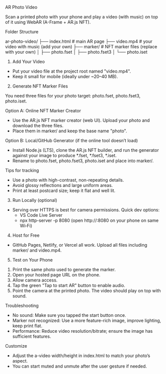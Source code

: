 AR Photo Video

Scan a printed photo with your phone and play a video (with music) on top of it using WebAR (A-Frame + AR.js NFT).

Folder Structure

ar-photo-video/
├── index.html            # main AR page
├── video.mp4             # your video with music (add your own)
├── marker/               # NFT marker files (replace with your own)
│   ├── photo.fset
│   ├── photo.fset3
│   └── photo.iset

1) Add Your Video

- Put your video file at the project root named "video.mp4".
- Keep it small for mobile (ideally under ~20–40 MB).

2) Generate NFT Marker Files

You need three files for your photo target: photo.fset, photo.fset3, photo.iset.

Option A: Online NFT Marker Creator
- Use the AR.js NFT marker creator (web UI). Upload your photo and download the three files.
- Place them in marker/ and keep the base name "photo".

Option B: Local/GitHub Generator (if the online tool doesn’t load)
- Install Node.js (LTS), clone the AR.js NFT builder, and run the generator against your image to produce *.fset, *.fset3, *.iset.
- Rename to photo.fset, photo.fset3, photo.iset and place into marker/.

Tips for tracking
- Use a photo with high-contrast, non-repeating details.
- Avoid glossy reflections and large uniform areas.
- Print at least postcard size; keep it flat and well lit.

3) Run Locally (optional)

- Serving over HTTPS is best for camera permissions. Quick dev options:
  - VS Code Live Server
  - npx http-server -p 8080 (open http://<your-ip>:8080 on your phone on same Wi‑Fi)

4) Host for Free

- GitHub Pages, Netlify, or Vercel all work. Upload all files including marker/ and video.mp4.

5) Test on Your Phone

1. Print the same photo used to generate the marker.
2. Open your hosted page URL on the phone.
3. Allow camera access.
4. Tap the green "Tap to start AR" button to enable audio.
5. Point the camera at the printed photo. The video should play on top with sound.

Troubleshooting

- No sound: Make sure you tapped the start button once.
- Marker not recognized: Use a more feature-rich image, improve lighting, keep print flat.
- Performance: Reduce video resolution/bitrate; ensure the image has sufficient features.

Customize

- Adjust the a-video width/height in index.html to match your photo’s aspect.
- You can start muted and unmute after the user gesture if needed.


